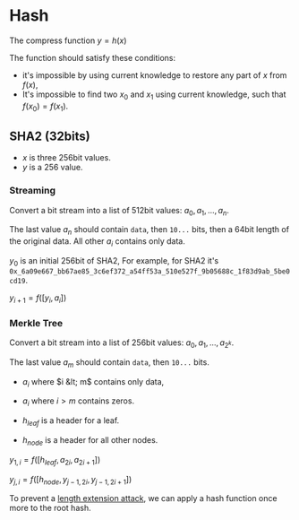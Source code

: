 # Hash

The compress function $y = h(x)$

The function should satisfy these conditions:
- it's impossible by using current knowledge to restore any part of $x$ from $f(x)$,
- It's impossible to find two $x_0$ and $x_1$ using current knowledge, such that $f(x_0) = f(x_1)$.  

## SHA2 (32bits)

- $x$ is three 256bit values.
- $y$ is a 256 value.

### Streaming

Convert a bit stream into a list of 512bit values: $a_0, a_1, ..., a_n$.

The last value $a_n$ should contain `data`, then `10...` bits, then a 64bit length of the original data. All other $a_i$ contains only data. 

$y_0$ is an initial 256bit of SHA2, For example, for SHA2 it's `0x_6a09e667_bb67ae85_3c6ef372_a54ff53a_510e527f_9b05688c_1f83d9ab_5be0cd19`.

$y_{i+1} = f([y_i, a_i])$

### Merkle Tree

Convert a bit stream into a list of 256bit values: $a_0, a_1, ..., a_{2^k}$.

The last value $a_m$ should contain `data`, then `10...` bits. 
- $a_i$ where $i &lt; m$ contains only data,
- $a_i$ where $i>m$ contains zeros.

- $h_{leaf}$ is a header for a leaf.
- $h_{node}$ is a header for all other nodes.

$y_{1,i}=f([h_{leaf}, a_{2i}, a_{2i+1}])$

$y_{j,i}=f([h_{node}, y_{j-1,2i}, y_{j-1,2i+1}])$

To prevent a [length extension attack](https://en.wikipedia.org/wiki/Length_extension_attack), we can apply a hash function once more to the root hash.
